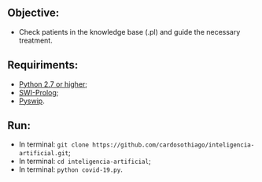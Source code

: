 ## Objective:

 - Check patients in the knowledge base (.pl) and guide the necessary treatment.
 
## Requiriments:

- [Python 2.7 or higher](https://www.python.org/downloads/);
- [SWI-Prolog](https://www.swi-prolog.org/Download.html);
- [Pyswip](https://pypi.org/project/pyswip/).


## Run:
 
- In terminal: `git clone https://github.com/cardosothiago/inteligencia-artificial.git`;
- In terminal: `cd inteligencia-artificial`;
- In terminal: `python covid-19.py`.
